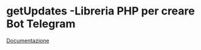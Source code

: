 # getUpdates -Libreria PHP per creare Bot Telegram

[Documentazione](https://getupdates.neneone.space/)
